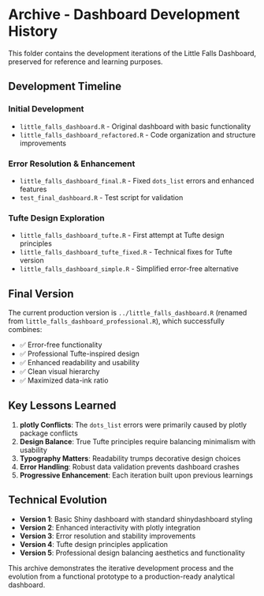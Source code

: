 # Archive - Dashboard Development History

This folder contains the development iterations of the Little Falls Dashboard, preserved for reference and learning purposes.

## Development Timeline

### Initial Development
- `little_falls_dashboard.R` - Original dashboard with basic functionality
- `little_falls_dashboard_refactored.R` - Code organization and structure improvements

### Error Resolution & Enhancement
- `little_falls_dashboard_final.R` - Fixed `dots_list` errors and enhanced features
- `test_final_dashboard.R` - Test script for validation

### Tufte Design Exploration
- `little_falls_dashboard_tufte.R` - First attempt at Tufte design principles
- `little_falls_dashboard_tufte_fixed.R` - Technical fixes for Tufte version
- `little_falls_dashboard_simple.R` - Simplified error-free alternative

## Final Version
The current production version is `../little_falls_dashboard.R` (renamed from `little_falls_dashboard_professional.R`), which successfully combines:

- ✅ Error-free functionality
- ✅ Professional Tufte-inspired design
- ✅ Enhanced readability and usability
- ✅ Clean visual hierarchy
- ✅ Maximized data-ink ratio

## Key Lessons Learned

1. **plotly Conflicts**: The `dots_list` errors were primarily caused by plotly package conflicts
2. **Design Balance**: True Tufte principles require balancing minimalism with usability
3. **Typography Matters**: Readability trumps decorative design choices
4. **Error Handling**: Robust data validation prevents dashboard crashes
5. **Progressive Enhancement**: Each iteration built upon previous learnings

## Technical Evolution

- **Version 1**: Basic Shiny dashboard with standard shinydashboard styling
- **Version 2**: Enhanced interactivity with plotly integration
- **Version 3**: Error resolution and stability improvements
- **Version 4**: Tufte design principles application
- **Version 5**: Professional design balancing aesthetics and functionality

This archive demonstrates the iterative development process and the evolution from a functional prototype to a production-ready analytical dashboard.